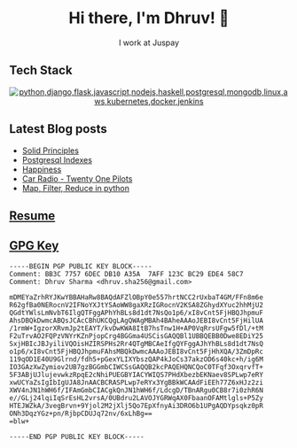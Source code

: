 <h1 align="center">Hi there, I'm Dhruv! 👋</h1>
<p align="center">I work at Juspay </p>

## Tech Stack
<p align="center">
  <a href="#">
    <img src="https://skillicons.dev/icons?i=python,django,flask,javascript,nodejs,haskell,postgresql,mongodb,linux,aws,kubernetes,docker,jenkins" alt="python,django,flask,javascript,nodejs,haskell,postgresql,mongodb,linux,aws,kubernetes,docker,jenkins" />
  </a>
</p>


## Latest Blog posts
<!-- BLOG-POST-LIST:START -->
- [Solid Principles](https://dhruvsha256.github.io/posts/2023/05/solid-principles/)
- [Postgresql Indexes](https://dhruvsha256.github.io/posts/2022/12/postgresql-indexes/)
- [Happiness](https://dhruvsha256.github.io/posts/2022/08/happiness/)
- [Car Radio - Twenty One Pilots](https://dhruvsha256.github.io/posts/2022/08/car-radio-twenty-one-pilots/)
- [Map, Filter, Reduce in python](https://dhruvsha256.github.io/posts/2022/07/map-filter-reduce-in-python/)
<!-- BLOG-POST-LIST:END -->

## [Resume](https://dhruvsha256.github.io/resume)

## [GPG Key](https://github.com/dhruvSHA256.gpg)
```
-----BEGIN PGP PUBLIC KEY BLOCK-----
Comment: BB3C 7757 6DEC DB10 A35A  7AFF 123C BC29 EDE4 58C7
Comment: Dhruv Sharma <dhruv.sha256@gmail.com>

mDMEYaZrhRYJKwYBBAHaRw8BAQdAFZlOBpY0e557hrtNCC2rUxbaT4GM/FFn8m6e
R62gfBa0NERocnV2IFNoYXJtYSAoWW8gaXRzIGRocnV2KSA8ZGhydXYuc2hhMjU2
QGdtYWlsLmNvbT6IlgQTFggAPhYhBLs8d1dt7NsQo1p6/xI8vCnt5FjHBQJhpmuF
AhsDBQkDwmcABQsJCAcCBhUKCQgLAgQWAgMBAh4BAheAAAoJEBI8vCnt5FjHilUA
/1rmW+IgzorXRvmJp2tEAYT/kvDwKWA8ItB7hsTnw1H+AP0VqRrsUFgw5fDl/+tM
F2uTrvAO2FQPzVNYrKZnPjopCrg4BGGma4USCisGAQQBl1UBBQEBB0Dwe8EDiY25
SxjHBIcJBJyiliVQOisHZIRSPHs2Rr4QTgMBCAeIfgQYFggAJhYhBLs8d1dt7NsQ
o1p6/xI8vCnt5FjHBQJhpmuFAhsMBQkDwmcAAAoJEBI8vCnt5FjHhXQA/3ZmDpRc
119qOD1E40U9Glrnd/fdh5+pGexYLIXYbszQAP4kJoCs37akzOD6s40kc+h/ig6M
IO3GAzXwZymiov2UB7gzBGGmbCIWCSsGAQQB2kcPAQEHQNCQoC0TFqf3OxqrvfT+
5F3ABjUJlujevwkzRpqE2cNhiPUEGBYIACYWIQS7PHdXbezbEKNaev8SPLwp7eRY
xwUCYaZsIgIbIgUJA8JnAACBCRASPLwp7eRYx3YgBBkWCAAdFiEEh77Z6xHJz2zi
XWV4nJN1hWH6f/IFAmGmbCIACgkQnJN1hWH6f/LdcgD/TBnARgu0CB8r7i0zhR6N
e//GLj24lqiIqSrEsHL2vrsA/0UBdru2LAVOJYGRWqAX0FbaanOFAMtlgls+P5Zy
HTEJWZkA/3vegBrvn+9Yjol2M2jXlj5Qo7EpXfnyAi3DRO6b1UPgAQDYpsqkz0pR
ONh3DqzYGz+pn/RjbpCDUJq72nv/6xLhBg==
=blw+

-----END PGP PUBLIC KEY BLOCK-----
```
